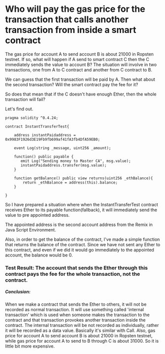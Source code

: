 # Who will pay the gas price for the transaction that calls another transaction from inside a smart contract

The gas price for account A to send account B is about 21000 in Ropsten testnet.
If so, what will happen if A send to smart contract C then the C immediately sends the value to account B?
The situation will involve in two transactions, one from A to C contract and another from C contract to B.

We can guess that the first transaction will be paid by A.
Then what about the second transaction?
Will the smart contract pay the fee for it?

So does that mean that if the C doesn't have enough Ether, then the whole transaction will fail?

Let's find out.

~~~Solidity
pragma solidity ^0.4.24;

contract InstantTransferTest{
    
    address instantPaidaddress = 0x9983F1926d3E19Fb9fb699af41fA3fb4DfA59EB0;
    
    event Log(string _message, uint256 _amount);
    
    function() public payable {
       emit Log("Sending money to Master CA", msg.value);
       instantPaidaddress.transfer(msg.value);
    }
    
    function getBalance() public view returns(uint256 _ethBalance){
        return _ethBalance = address(this).balance;
    }
    
}
~~~

So I have prepared a situation where when the InstantTransferTest contract receives Ether to its payable function(fallback), 
it will immediately send the value to pre appointed address.

The appointed address is the second account address from the Remix in Java Script Environment.

Also, in order to get the balance of the contract, I've made a simple function that returns the balance of the contract.
Since we have not sent any Ether to this contract, and even if we did it would go immediately to the appointed account, the balance would be 0.

### Test Result: The account that sends the Ether through this contract pays the fee for the whole transaction, not the contract.

##### Conclusion: 
When we make a contract that sends the Ether to others, it will not be recorded as normal transaction. 
It will use something called 'internal transaction' which is used when someone makes the transaction to the contract and that transaction provokes another transaction inside the contract.
The internal transaction will be not recorded as individually, rather it will be recorded as a data value. Basically it's similar with Call. Also, gas price for account A to send account B is about 21000 in Ropsten testnet, while gas price for account A to send to B through C is about 31000. So it is little bit more expensive. 

